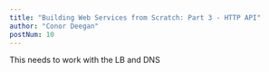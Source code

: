 ```yaml
---
title: "Building Web Services from Scratch: Part 3 - HTTP API"
author: "Conor Deegan"
postNum: 10
---
```


This needs to work with the LB and DNS
